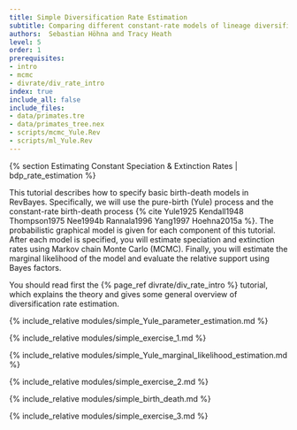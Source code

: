```yaml
---
title: Simple Diversification Rate Estimation
subtitle: Comparing different constant-rate models of lineage diversification
authors:  Sebastian Höhna and Tracy Heath
level: 5
order: 1
prerequisites:
- intro
- mcmc
- divrate/div_rate_intro
index: true
include_all: false
include_files:
- data/primates.tre
- data/primates_tree.nex
- scripts/mcmc_Yule.Rev
- scripts/ml_Yule.Rev
---
```



{% section Estimating Constant Speciation & Extinction Rates | bdp_rate_estimation %}

This tutorial describes how to specify basic birth-death models in RevBayes.
Specifically, we will use the pure-birth (Yule) process and the constant-rate birth-death process
{% cite Yule1925 Kendall1948 Thompson1975 Nee1994b Rannala1996 Yang1997 Hoehna2015a %}.
The probabilistic graphical model is given for each component of this tutorial.
After each model is specified, you will estimate speciation and extinction rates using Markov chain Monte Carlo (MCMC).
Finally, you will estimate the marginal likelihood of the model and evaluate the
relative support using Bayes factors.

You should read first the {% page_ref divrate/div_rate_intro %} tutorial, which explains the theory and
gives some general overview of diversification rate estimation.


{% include_relative modules/simple_Yule_parameter_estimation.md %}

{% include_relative modules/simple_exercise_1.md %}

{% include_relative modules/simple_Yule_marginal_likelihood_estimation.md %}

{% include_relative modules/simple_exercise_2.md %}

{% include_relative modules/simple_birth_death.md %}

{% include_relative modules/simple_exercise_3.md %}
